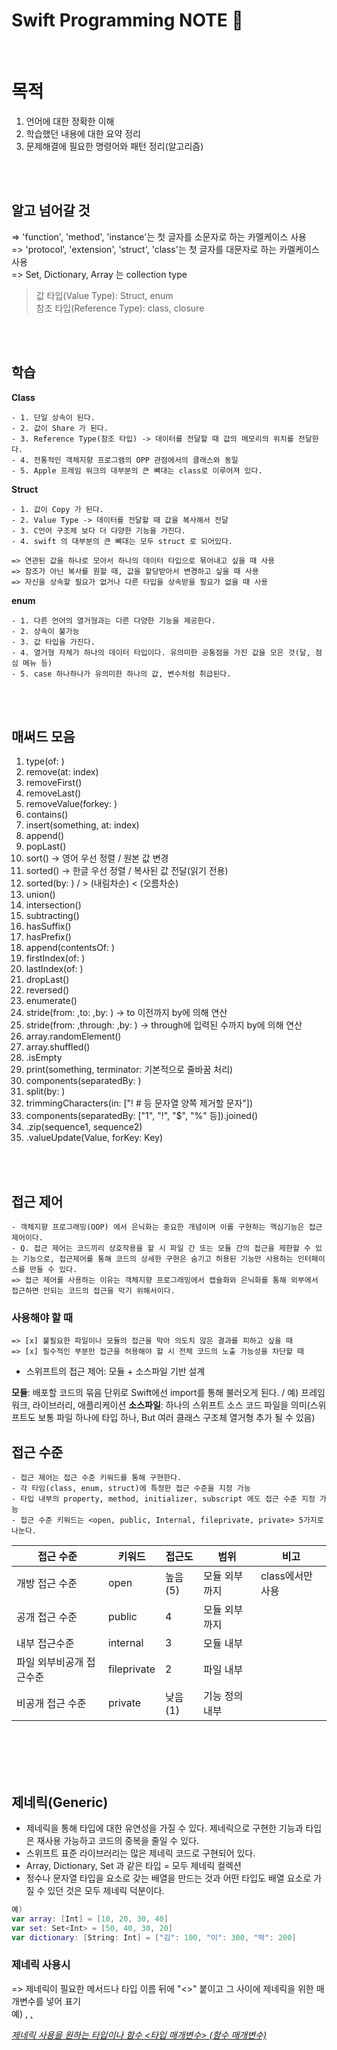 # Swift Programming NOTE 📕

<br>

# 목적
  1. 언어에 대한 정확한 이해
  2. 학습했던 내용에 대한 요약 정리
  3. 문제해결에 필요한 명령어와 패턴 정리(알고리즘)

<br>
<br>

## **알고 넘어갈 것** <br>
=> 'function', 'method', 'instance'는 첫 글자를 소문자로 하는 카멜케이스 사용 <br>
=> 'protocol', 'extension', 'struct', 'class'는 첫 글자를 대문자로 하는 카멜케이스 사용 <br>
=> Set, Dictionary, Array 는 collection type <br>

> 값 타입(Value Type): Struct, enum <br>
> 참조 타입(Reference Type): class, closure

<br>
<br>

## **학습**
**Class**

    - 1. 단일 상속이 된다.
    - 2. 값이 Share 가 된다.
    - 3. Reference Type(참조 타입) -> 데이터를 전달할 때 값의 메모리의 위치를 전달한다.
    - 4. 전통적인 객체지향 프로그램의 OPP 관점에서의 클래스와 동일
    - 5. Apple 프레임 워크의 대부분의 큰 뼈대는 class로 이루어져 있다.

**Struct**

    - 1. 값이 Copy 가 된다.
    - 2. Value Type -> 데이터를 전달할 때 값을 복사해서 전달
    - 3. C언어 구조체 보다 더 다양한 기능을 가진다.
    - 4. swift 의 대부분의 큰 뼈대는 모두 struct 로 되어있다. 
    
    => 연관된 값을 하나로 모아서 하나의 데이터 타입으로 묶어내고 싶을 때 사용
    => 참조가 아닌 복사를 원할 때, 값을 할당받아서 변경하고 싶을 때 사용
    => 자신을 상속할 필요가 없거나 다른 타입을 상속받을 필요가 없을 때 사용
    
    
**enum**

    - 1. 다른 언어의 열거형과는 다른 다양한 기능을 제공한다.
    - 2. 상속이 불가능
    - 3. 값 타입을 가진다.
    - 4. 열거형 자체가 하나의 데이터 타입이다. 유의미한 공통점을 가진 값을 모은 것(달, 점심 메뉴 등)
    - 5. case 하나하나가 유의미한 하나의 값, 변수처럼 취급된다.


<br>
<br>

## **매써드 모음**

  1. type(of: )
  2. remove(at: index)
  3. removeFirst()
  4. removeLast()
  5. removeValue(forkey: )
  6. contains()
  7. insert(something, at: index)
  8. append()
  9. popLast()
  10. sort() -> 영어 우선 정렬 / 원본 값 변경
  11. sorted() -> 한글 우선 정렬 / 복사된 값 전달(읽기 전용)
  12. sorted(by: ) / > (내림차순) < (오름차순)
  13. union()
  14. intersection()
  15. subtracting()
  16. hasSuffix()
  17. hasPrefix()
  18. append(contentsOf: )
  19. firstIndex(of: )
  20. lastIndex(of: )
  21. dropLast()
  22. reversed()
  23. enumerate()
  24. stride(from: ,to: ,by: ) -> to 이전까지 by에 의해 연산
  25. stride(from: ,through: ,by: ) -> through에 입력된 수까지 by에 의해 연산
  26. array.randomElement()
  27. array.shuffled()
  28. .isEmpty
  29. print(something, terminator: 기본적으로 줄바꿈 처리)
  30. components(separatedBy: )
  31. split(by: )
  32. trimmingCharacters(in: ["! # 등 문자열 양쪽 제거할 문자"])
  33. components(separatedBy: ["1", "!", "$", "%" 등]).joined()
  34. .zip(sequence1, sequence2)
  35. .valueUpdate(Value, forKey: Key)

<br>
<br>


## 접근 제어

    - 객체지향 프로그래밍(OOP) 에서 은닉화는 중요한 개념이며 이를 구현하는 핵심기능은 접근 제어이다.
    - Q. 접근 제어는 코드끼리 상호작용을 할 시 파일 간 또는 모듈 간의 접근을 제한할 수 있는 기능으로, 접근제어를 통해 코드의 상세한 구현은 숨기고 허용된 기능만 사용하는 인터페이스를 만들 수 있다.
    => 접근 제어를 사용하는 이유는 객체지향 프로그래밍에서 캡슐화와 은닉화를 통해 외부에서 접근하면 안되는 코드의 접근을 막기 위해서이다. 

### 사용해야 할 때
    => [x] 불필요한 파일이나 모듈의 접근을 막아 의도치 않은 결과를 피하고 싶을 때
    => [x] 필수적인 부분만 접근을 허용해야 할 시 전체 코드의 노출 가능성을 차단할 때

 - 스위프트의 접근 제어: 모듈 + 소스파일 기반 설계 
 
 **모듈**: 배포할 코드의 묶음 단위로 Swift에선 import를 통해 불러오게 된다. / 예) 프레임워크, 라이브러리, 애플리케이션
**소스파일**: 하나의 스위프트 소스 코드 파일을 의미(스위프트도 보통 파일 하나에 타입 하나, But 여러 클래스 구조체 열거형 추가 될 수 있음)


## 접근 수준
    - 접근 제어는 접근 수준 키워드를 통해 구현한다.
    - 각 타임(class, enum, struct)에 특정한 접근 수준을 지정 가능
    - 타입 내부의 property, method, initializer, subscript 에도 접근 수준 지정 가능
    - 접근 수준 키워드는 <open, public, Internal, fileprivate, private> 5가지로 나눈다.
    

**접근 수준** | **키워드** | **접근도** | **범위** | **비고** |
--------------|------------|------------|----------|---------|
개방 접근 수준 | open | 높음(5) | 모듈 외부까지 | class에서만 사용 |
공개 접근 수준 | public | 4 | 모듈 외부까지 |    |
내부 접근수준 | internal | 3 | 모듈 내부 |    |
파일 외부비공개 접근수준 | fileprivate | 2 | 파일 내부 |    |
비공개 접근 수준 | private | 낮음(1) | 기능 정의 내부 |    |



<br>
<br>
<br>
<br>



## 제네릭(Generic)

- 제네릭을 통해 타입에 대한 유연성을 가질 수 있다. 제네릭으로 구현한 기능과 타입은 
재사용 가능하고 코드의 중복을 줄일 수 있다. <br>
- 스위프트 표준 라이브러리는 많은 제네릭 코드로 구현되어 있다. <br>
- Array, Dictionary, Set 과 같은 타입 = 모두 제네릭 컬렉션 <br>
- 정수나 문자열 타입을 요소로 갖는 배열을 만드는 것과 어떤 타입도 배열 요소로 가질 수 있던 것은 모두 제네릭 덕분이다.   <br>

``` swift
예)
var array: [Int] = [10, 20, 30, 40]
var set: Set<Int> = [50, 40, 30, 20]
var dictionary: [String: Int] = ["김": 100, "이": 300, "박": 200]
```

### 제네릭 사용시 
=> 제네릭이 필요한 메서드나 타입 이름 뒤에  "<>" 붙이고 그 사이에 제네릭을 위한 매개변수를 넣어 표기 <br> 예) <T>, <U>, <I>

제네릭 사용을 원하는 타입이나 함수 <타입 매개변수> (함수 매개변수) <br>


<br>
<br>


